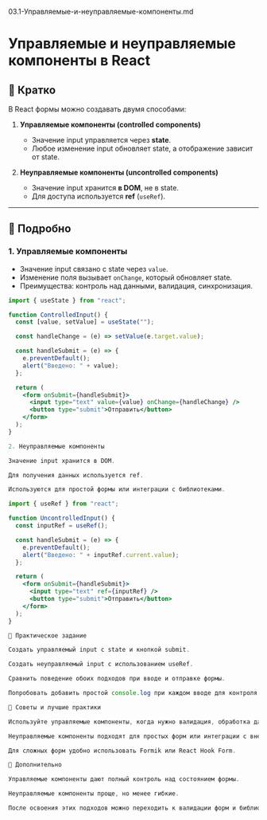 03.1-Управляемые-и-неуправляемые-компоненты.md
# Управляемые и неуправляемые компоненты в React

## 🔹 Кратко
В React формы можно создавать двумя способами:

1. **Управляемые компоненты (controlled components)**  
   - Значение input управляется через **state**.
   - Любое изменение input обновляет state, а отображение зависит от state.
   
2. **Неуправляемые компоненты (uncontrolled components)**  
   - Значение input хранится **в DOM**, не в state.
   - Для доступа используется **ref** (`useRef`).

---

## 🔹 Подробно

### 1. Управляемые компоненты
- Значение input связано с state через `value`.
- Изменение поля вызывает `onChange`, который обновляет state.
- Преимущества: контроль над данными, валидация, синхронизация.

```jsx
import { useState } from "react";

function ControlledInput() {
  const [value, setValue] = useState("");

  const handleChange = (e) => setValue(e.target.value);

  const handleSubmit = (e) => {
    e.preventDefault();
    alert("Введено: " + value);
  };

  return (
    <form onSubmit={handleSubmit}>
      <input type="text" value={value} onChange={handleChange} />
      <button type="submit">Отправить</button>
    </form>
  );
}

2. Неуправляемые компоненты

Значение input хранится в DOM.

Для получения данных используется ref.

Используются для простой формы или интеграции с библиотеками.

import { useRef } from "react";

function UncontrolledInput() {
  const inputRef = useRef();

  const handleSubmit = (e) => {
    e.preventDefault();
    alert("Введено: " + inputRef.current.value);
  };

  return (
    <form onSubmit={handleSubmit}>
      <input type="text" ref={inputRef} />
      <button type="submit">Отправить</button>
    </form>
  );
}

🔹 Практическое задание

Создать управляемый input с state и кнопкой submit.

Создать неуправляемый input с использованием useRef.

Сравнить поведение обоих подходов при вводе и отправке формы.

Попробовать добавить простой console.log при каждом вводе для контроля обновлений state.

🔹 Советы и лучшие практики

Используйте управляемые компоненты, когда нужно валидация, обработка данных, синхронизация.

Неуправляемые компоненты подходят для простых форм или интеграции с внешними библиотеками.

Для сложных форм удобно использовать Formik или React Hook Form.

🔹 Дополнительно

Управляемые компоненты дают полный контроль над состоянием формы.

Неуправляемые компоненты проще, но менее гибкие.

После освоения этих подходов можно переходить к валидации форм и библиотекам для упрощения разработки.